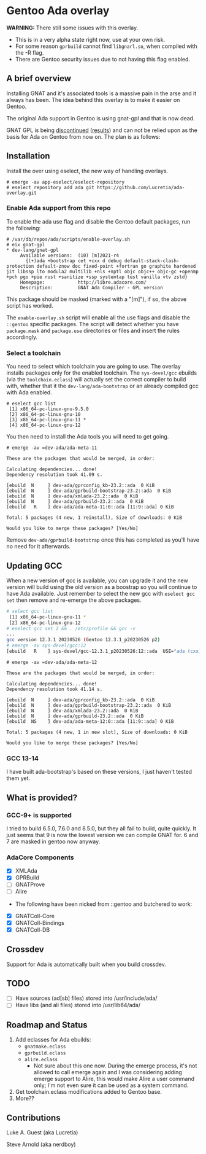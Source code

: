 # Gentoo Ada overlay

**WARNING:** There still some issues with this overlay.
  * This is in a very alpha state right now, use at your own risk.
  * For some reason ```gprbuild``` cannot find ```libgnarl.so```, when compiled with the -R flag.
  * There are Gentoo security issues due to not having this flag enabled.

## A brief overview

Installing GNAT and it's associated tools is a massive pain in the arse and it always has been. The idea behind this overlay is to make it easier on Gentoo.

The original Ada support in Gentoo is using gnat-gpl and that is now dead.

GNAT GPL is being [discontinued](https://www.reddit.com/r/ada/comments/hwgbwa/survey_on_the_future_of_gnat_community) ([results](https://www.reddit.com/r/ada/comments/j6oz6i/results_of_the_survey_on_the_future_of_gnat/)) and can not be relied upon as the basis for Ada on Gentoo from now on. The plan is as follows:

## Installation

Install the over using eselect, the new way of handling overlays.

```
# emerge -av app-eselect/eselect-repository
# eselect repository add ada git https://github.com/Lucretia/ada-overlay.git
```

### Enable Ada support from this repo

To enable the ada use flag and disable the Gentoo default packages, run the following:

```
# /var/db/repos/ada/scripts/enable-overlay.sh
# eix gnat-gpl
* dev-lang/gnat-gpl
     Available versions:  (10) [m]2021-r4
       {(+)ada +bootstrap cet +cxx d debug default-stack-clash-protection default-znow doc fixed-point +fortran go graphite hardened jit libssp lto modula2 multilib +nls +nptl objc objc++ objc-gc +openmp +pch pgo +pie rust +sanitize +ssp systemtap test vanilla vtv zstd}
     Homepage:            http://libre.adacore.com/
     Description:         GNAT Ada Compiler - GPL version
```

This package should be masked (marked with a "[m]"), if so, the above script has worked.

The ```enable-overlay.sh``` script will enable all the use flags and disable the ```::gentoo``` specific packages. The script will detect whether you have ```package.mask``` and ```package.use``` directories or files and insert the rules accordingly.

### Select a toolchain

You need to select which toolchain you are going to use. The overlay installs packages only for the enabled toolchain. The ```sys-devel/gcc``` ebuilds (via the ```toolchain.eclass```) will actually set the correct compiler to build with, whether that it the ```dev-lang/ada-bootstrap``` or an already compiled gcc with Ada enabled.
```
# eselect gcc list
 [1] x86_64-pc-linux-gnu-9.5.0
 [2] x86_64-pc-linux-gnu-10
 [3] x86_64-pc-linux-gnu-11 *
 [4] x86_64-pc-linux-gnu-12
```

You then need to install the Ada tools you will need to get going.

```
# emerge -av =dev-ada/ada-meta-11

These are the packages that would be merged, in order:

Calculating dependencies... done!
Dependency resolution took 41.09 s.

[ebuild  N     ] dev-ada/gprconfig_kb-23.2::ada  0 KiB
[ebuild  N     ] dev-ada/gprbuild-bootstrap-23.2::ada  0 KiB
[ebuild  N     ] dev-ada/xmlada-23.2::ada  0 KiB
[ebuild  N     ] dev-ada/gprbuild-23.2::ada  0 KiB
[ebuild   R    ] dev-ada/ada-meta-11:0::ada [11:9::ada] 0 KiB

Total: 5 packages (4 new, 1 reinstall), Size of downloads: 0 KiB

Would you like to merge these packages? [Yes/No]
```

Remove ```dev-ada/gprbuild-bootstrap``` once this has completed as you'll have no need for it afterwards.

## Updating GCC

When a new version of gcc is available, you can upgrade it and the new version will build using the old version as a boostrap so you will continue to have Ada available. Just remember to select the new gcc with ```eselect gcc set``` then remove and re-emerge the above packages.

```bash
# select gcc list
 [1] x86_64-pc-linux-gnu-11 *
 [2] x86_64-pc-linux-gnu-12
# eselect gcc set 2 && . /etc/profile && gcc -v
...
gcc version 12.3.1 20230526 (Gentoo 12.3.1_p20230526 p2)
# emerge -av sys-devel/gcc:12
[ebuild   R    ] sys-devel/gcc-12.3.1_p20230526:12::ada  USE="ada (cxx) d fortran graphite jit (multilib) nls nptl openmp (pie) sanitize ssp (-cet) (-custom-cflags) -debug -default-stack-clash-protection -default-znow -doc (-fixed-point) -go -hardened (-ieee-long-double) (-libssp) -lto -objc -objc++ -objc-gc (-pch) -pgo -systemtap -test -valgrind -vanilla -vtv -zstd" 0 KiB
```

```
# emerge -av =dev-ada/ada-meta-12

These are the packages that would be merged, in order:

Calculating dependencies... done!
Dependency resolution took 41.14 s.

[ebuild  N     ] dev-ada/gprconfig_kb-23.2::ada  0 KiB
[ebuild  N     ] dev-ada/gprbuild-bootstrap-23.2::ada  0 KiB
[ebuild  N     ] dev-ada/xmlada-23.2::ada  0 KiB
[ebuild  N     ] dev-ada/gprbuild-23.2::ada  0 KiB
[ebuild  NS    ] dev-ada/ada-meta-12:0::ada [11:9::ada] 0 KiB

Total: 5 packages (4 new, 1 in new slot), Size of downloads: 0 KiB

Would you like to merge these packages? [Yes/No]
```

### GCC 13-14

I have built ada-bootstrap's based on these versions, I just haven't tested them yet.

## What is provided?

### GCC-9+ is supported

I tried to build 6.5.0, 7.6.0 and 8.5.0, but they all fail to build, quite quickly. It just seems that 9 is now the lowest version we can compile GNAT for. 6 and 7 are masked in gentoo now anyway.

### AdaCore Components

* [X] XMLAda
* [X] GPRBuild
* [ ] GNATProve
* [ ] Alire

* The following have been nicked from ::gentoo and butchered to work:

* [X] GNATColl-Core
* [X] GNATColl-Bindings
* [X] GNATColl-DB

## Crossdev

Support for Ada is automatically built when you build crossdev.

## TODO

* [ ] Have sources (ad[sb] files) stored into /usr/include/ada/<package>
* [ ] Have libs (and ali files) stored into /usr/lib64/ada/<package>

## Roadmap and Status

1. Add eclasses for Ada ebuilds:
   * ```gnatmake.eclass```
   * ```gprbuild.eclass```
   * ```alire.eclass```
     * Not sure about this one now. During the emerge process, it's not allowed to call emerge again and I was considering adding emerge support to Alire, this would make Alire a user command only; I'm not even sure it can be used as a system command.
2. Get toolchain.eclass modifications added to Gentoo base.
3. More??

## Contributions

Luke A. Guest (aka Lucretia)

Steve Arnold (aka nerdboy)

